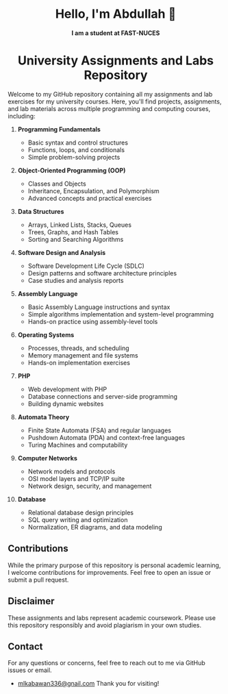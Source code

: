 <h1 align="center">
  Hello, I'm Abdullah 👋
</h1>
<p align="center">
  <strong>I am a student at FAST-NUCES</strong>
</p>


<div align="center">

# University Assignments and Labs Repository
</div>


Welcome to my GitHub repository containing all my assignments and lab exercises for my university courses. Here, you'll find projects, assignments, and lab materials across multiple programming and computing courses, including:

1. **Programming Fundamentals**
    - Basic syntax and control structures
    - Functions, loops, and conditionals
    - Simple problem-solving projects

2. **Object-Oriented Programming (OOP)**
    - Classes and Objects
    - Inheritance, Encapsulation, and Polymorphism
    - Advanced concepts and practical exercises

3. **Data Structures**
    - Arrays, Linked Lists, Stacks, Queues
    - Trees, Graphs, and Hash Tables
    - Sorting and Searching Algorithms

4. **Software Design and Analysis**
    - Software Development Life Cycle (SDLC)
    - Design patterns and software architecture principles
    - Case studies and analysis reports

5. **Assembly Language**
    - Basic Assembly Language instructions and syntax
    - Simple algorithms implementation and system-level programming
    - Hands-on practice using assembly-level tools

6. **Operating Systems**
    - Processes, threads, and scheduling
    - Memory management and file systems
    - Hands-on implementation exercises

7. **PHP**
    - Web development with PHP
    - Database connections and server-side programming
    - Building dynamic websites

8. **Automata Theory**
    - Finite State Automata (FSA) and regular languages
    - Pushdown Automata (PDA) and context-free languages
    - Turing Machines and computability

9. **Computer Networks**
    - Network models and protocols
    - OSI model layers and TCP/IP suite
    - Network design, security, and management

10. **Database**
    - Relational database design principles
    - SQL query writing and optimization
    - Normalization, ER diagrams, and data modeling


## Contributions
While the primary purpose of this repository is personal academic learning, I welcome contributions for improvements. Feel free to open an issue or submit a pull request.

## Disclaimer
These assignments and labs represent academic coursework. Please use this repository responsibly and avoid plagiarism in your own studies.

## Contact
For any questions or concerns, feel free to reach out to me via GitHub issues or email.
- mlkabawan336@gnail.com
Thank you for visiting!

